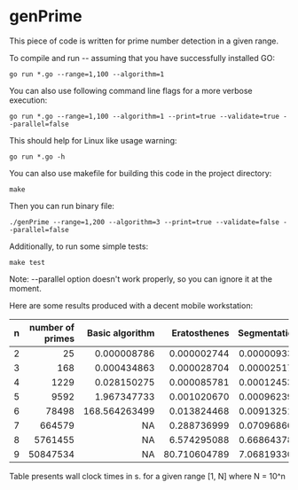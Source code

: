 # genPrime

This piece of code is written for prime number detection in a given range. 

To compile and run -- assuming that you have successfully installed GO:
```
go run *.go --range=1,100 --algorithm=1
```

You can also use following command line flags for a more verbose execution:
```
go run *.go --range=1,100 --algorithm=1 --print=true --validate=true --parallel=false
```

This should help for Linux like usage warning:
```
go run *.go -h
```

You can also use makefile for building this code in the project directory:
```
make
```

Then you can run binary file:
```
./genPrime --range=1,200 --algorithm=3 --print=true --validate=false --parallel=false
```

Additionally, to run some simple tests:
```
make test
```

Note:
--parallel option doesn't work properly, so you can ignore it at the moment.

Here are some results produced with a decent mobile workstation:

| n   | number of primes | Basic algorithm | Eratosthenes | Segmentation |
| --- | ---: | ---: | ---:| ---: |
| 2   |             25 |     0.000008786 |  0.000002744 |  0.000009336 | 
| 3   |            168 |     0.000434863 |  0.000028704 |  0.000025178 | 
| 4   |           1229 |     0.028150275 |  0.000085781 |  0.000124532 | 
| 5   |           9592 |     1.967347733 |  0.001020670 |  0.000962392 | 
| 6   |          78498 |   168.564263499 |  0.013824468 |  0.009132511 | 
| 7   |         664579 |              NA |  0.288736999 |  0.070968662 | 
| 8   |        5761455 |              NA |  6.574295088 |  0.668643781 | 
| 9   |       50847534 |              NA | 80.710604789 |  7.068193302 | 

Table presents wall clock times in s. for a given range [1, N] where N = 10^n
